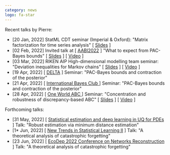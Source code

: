 ```yaml
---
category: news
logo: fa-star
---
```


Recent talks by Pierre:
<ul>
   <li> [20 Jan, 2022] StatML CDT seminar (Imperial & Oxford): "Matrix factorization for time series analysis" [ <a href="https://pierrealquier.github.io/slides/imperial2022.pdf" target="_blank">Slides</a> ] </li>
   <li> [02 Feb, 2022] Invited talk at [ <a href="http://approximateinference.org/" target="_blank">AABI2022</a> ] "What to expect from PAC-Bayes bounds"  [ <a href="https://pierrealquier.github.io/slides/AABI2022.pdf" target="_blank">Slides</a> ] [ <a href="https://www.youtube.com/watch?v=8MWOhYg89fY&t=144s" target="_blank">Video</a> ]</li>
   <li> [03 Mar, 2022] RIKEN AIP High-dimensional modelling team seminar: "Deviation inequalities for Markov chains"  [ <a href="https://pierrealquier.github.io/slides/AIP2022.pdf" target="_blank">Slides</a> ] [ <a href="https://www.youtube.com/watch?v=uzgR1YrNezc" target="_blank">Video</a> ]</li>
   <li> [19 Apr, 2022] [ <a href="https://www.homepages.ucl.ac.uk/~ucabriv/delta.html" target="_blank">DELTA</a> ] Seminar: "PAC-Bayes bounds and contraction of the posterior" </li>
   <li> [21 Apr, 2022] [ <a href="https://www.math.vu.nl/thebayesclub/" target="_blank">International Bayes Club </a> ] Seminar: "PAC-Bayes bounds and contraction of the posterior" </li>
   <li> [28 Apr, 2022] [ <a href="https://warwick.ac.uk/fac/sci/statistics/news/upcoming-seminars/abcworldseminar" target="_blank">One World ABC </a> ] Seminar: "Concentration and robustness of discrepancy-based ABC" [ <a href="https://warwick.ac.uk/fac/sci/statistics/news/upcoming-seminars/abcworldseminar/abc2022_alquier.pdf" target="_blank">Slides</a> ] [ <a href="https://www.youtube.com/watch?v=IG4HqzV3MI8" target="_blank">Video</a> ] </li>
</ul>

Forthcoming talks:
<ul>
   <li> [31 May, 2022] [ <a href="https://www.esi.ac.at/events/e22/" target="_blank">Statistical estimation and deep learning in UQ for PDEs</a> ]  Talk: "Robust estimation via minimum distance estimation" </li>
   <li> [1* Jun, 2022] [ <a href="https://sites.google.com/view/workshop-statsml/workshop_statsml_ii" target="_blank">New Trends in Statistical Learning II</a> ]  Talk: "A theoretical analysis of catastrophic forgetting" </li>
   <li> [23 Jun, 2022] [ <a href="https://doukhan.u-cergy.fr/conference2022.html" target="_blank">EcoDep 2022 Conference on Networks Reconstruction </a> ] Talk: "A theoretical analysis of catastrophic forgetting" </li>
</ul>

